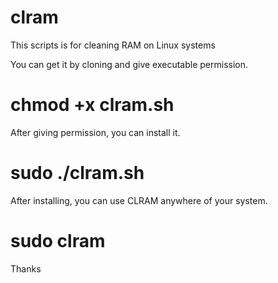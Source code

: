 # clram
This scripts is for cleaning RAM on Linux systems

You can get it by cloning and give executable permission.

# chmod +x clram.sh
 
 
 After giving permission, you can install it.
 
 # sudo   ./clram.sh
 
 
 After installing, you can use CLRAM anywhere of your system.
 
 # sudo  clram
 
 Thanks
